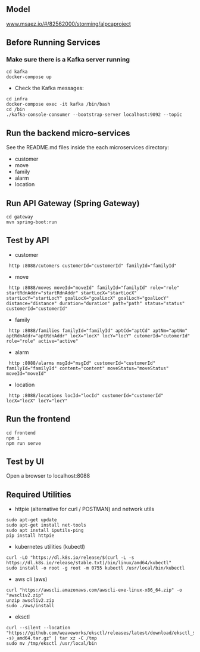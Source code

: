 # 

## Model
www.msaez.io/#/82562000/storming/alpcaproject

## Before Running Services
### Make sure there is a Kafka server running
```
cd kafka
docker-compose up
```
- Check the Kafka messages:
```
cd infra
docker-compose exec -it kafka /bin/bash
cd /bin
./kafka-console-consumer --bootstrap-server localhost:9092 --topic
```

## Run the backend micro-services
See the README.md files inside the each microservices directory:

- customer
- move
- family
- alarm
- location


## Run API Gateway (Spring Gateway)
```
cd gateway
mvn spring-boot:run
```

## Test by API
- customer
```
 http :8088/cutomers customerId="customerId" familyId="familyId" 
```
- move
```
 http :8088/moves moveId="moveId" familyId="familyId" role="role" startRdnAddr="startRdnAddr" startLocX="startLocX" startLocY="startLocY" goalLocX="goalLocX" goalLocY="goalLocY" distance="distance" duration="duration" path="path" status="status" customerId="customerId" 
```
- family
```
 http :8088/families familyId="familyId" aptCd="aptCd" aptNm="aptNm" aptRdnAddr="aptRdnAddr" locX="locX" locY="locY" cutomerId="cutomerId" role="role" active="active" 
```
- alarm
```
 http :8088/alarms msgId="msgId" customerId="customerId" familyId="familyId" content="content" moveStatus="moveStatus" moveId="moveId" 
```
- location
```
 http :8088/locations locId="locId" customerId="customerId" locX="locX" locY="locY" 
```


## Run the frontend
```
cd frontend
npm i
npm run serve
```

## Test by UI
Open a browser to localhost:8088

## Required Utilities

- httpie (alternative for curl / POSTMAN) and network utils
```
sudo apt-get update
sudo apt-get install net-tools
sudo apt install iputils-ping
pip install httpie
```

- kubernetes utilities (kubectl)
```
curl -LO "https://dl.k8s.io/release/$(curl -L -s https://dl.k8s.io/release/stable.txt)/bin/linux/amd64/kubectl"
sudo install -o root -g root -m 0755 kubectl /usr/local/bin/kubectl
```

- aws cli (aws)
```
curl "https://awscli.amazonaws.com/awscli-exe-linux-x86_64.zip" -o "awscliv2.zip"
unzip awscliv2.zip
sudo ./aws/install
```

- eksctl 
```
curl --silent --location "https://github.com/weaveworks/eksctl/releases/latest/download/eksctl_$(uname -s)_amd64.tar.gz" | tar xz -C /tmp
sudo mv /tmp/eksctl /usr/local/bin
```

